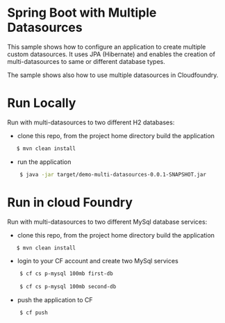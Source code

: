 # Spring Boot with Multiple Datasources

This sample shows how to configure an application to create multiple custom datasources. 
It uses JPA (Hibernate) and enables the creation of multi-datasources
to same or different database types. 

The sample shows also how to use multiple datasources in Cloudfoundry. 

# Run Locally

Run with multi-datasources to two different H2 databases:

* clone this repo, from the project home directory build the application 
 ```bash
    $ mvn clean install
```

* run the application
```bash
    $ java -jar target/demo-multi-datasources-0.0.1-SNAPSHOT.jar
```

# Run in cloud Foundry

Run with multi-datasources to two different MySql database services:

* clone this repo, from the project home directory build the application 
 ```bash
    $ mvn clean install
```

* login to your CF account and create two MySql services
```bash
    $ cf cs p-mysql 100mb first-db
    
    $ cf cs p-mysql 100mb second-db
``` 

* push the application to CF
```bash
    $ cf push
```